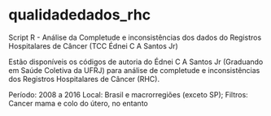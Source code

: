 # qualidadedados_rhc
Script R - Análise da Completude e inconsistências dos dados do Registros Hospitalares de Câncer (TCC Édnei C A Santos Jr)

Estão disponíveis os códigos de autoria do Édnei C A Santos Jr (Graduando em Saúde Coletiva da UFRJ) para análise de completude e inconsistências dos
Registros Hospitalares de Câncer (RHC).

Período: 2008 a 2016
Local: Brasil e macrorregiões (exceto SP);
Filtros: Cancer mama e colo do útero, no entanto
